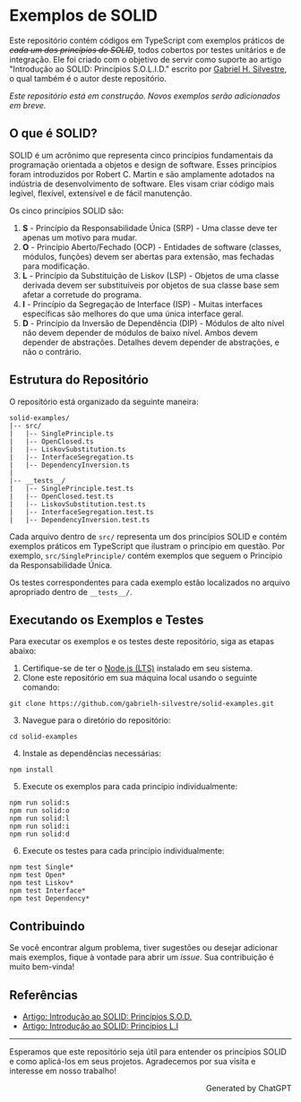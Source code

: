 # Exemplos de SOLID

Este repositório contém códigos em TypeScript com exemplos práticos de _~~cada um dos princípios do SOLID~~_, todos cobertos por testes unitários e de integração. Ele foi criado com o objetivo de servir como suporte ao artigo "Introdução ao SOLID: Princípios S.O.L.I.D." escrito por [Gabriel H. Silvestre](https://dev.to/gabrielhsilvestre), o qual também é o autor deste repositório.

_Este repositório está em construção. Novos exemplos serão adicionados em breve._

## O que é SOLID?

SOLID é um acrônimo que representa cinco princípios fundamentais da programação orientada a objetos e design de software. Esses princípios foram introduzidos por Robert C. Martin e são amplamente adotados na indústria de desenvolvimento de software. Eles visam criar código mais legível, flexível, extensível e de fácil manutenção.

Os cinco princípios SOLID são:

1. **S** - Princípio da Responsabilidade Única (SRP) - Uma classe deve ter apenas um motivo para mudar.
2. **O** - Princípio Aberto/Fechado (OCP) - Entidades de software (classes, módulos, funções) devem ser abertas para extensão, mas fechadas para modificação.
3. **L** - Princípio da Substituição de Liskov (LSP) - Objetos de uma classe derivada devem ser substituíveis por objetos de sua classe base sem afetar a corretude do programa.
4. **I** - Princípio da Segregação de Interface (ISP) - Muitas interfaces específicas são melhores do que uma única interface geral.
5. **D** - Princípio da Inversão de Dependência (DIP) - Módulos de alto nível não devem depender de módulos de baixo nível. Ambos devem depender de abstrações. Detalhes devem depender de abstrações, e não o contrário.

## Estrutura do Repositório

O repositório está organizado da seguinte maneira:

```
solid-examples/
|-- src/
|   |-- SinglePrinciple.ts
|   |-- OpenClosed.ts
|   |-- LiskovSubstitution.ts
|   |-- InterfaceSegregation.ts
|   |-- DependencyInversion.ts
|
|-- __tests__/
|   |-- SinglePrinciple.test.ts
|   |-- OpenClosed.test.ts
|   |-- LiskovSubstitution.test.ts
|   |-- InterfaceSegregation.test.ts
|   |-- DependencyInversion.test.ts
```

Cada arquivo dentro de `src/` representa um dos princípios SOLID e contém exemplos práticos em TypeScript que ilustram o princípio em questão. Por exemplo, `src/SinglePrinciple/` contém exemplos que seguem o Princípio da Responsabilidade Única.

Os testes correspondentes para cada exemplo estão localizados no arquivo apropriado dentro de `__tests__/`.

## Executando os Exemplos e Testes

Para executar os exemplos e os testes deste repositório, siga as etapas abaixo:

1. Certifique-se de ter o [Node.js (LTS)](https://nodejs.org) instalado em seu sistema.
2. Clone este repositório em sua máquina local usando o seguinte comando:

```
git clone https://github.com/gabrielh-silvestre/solid-examples.git
```

3. Navegue para o diretório do repositório:

```
cd solid-examples
```

4. Instale as dependências necessárias:

```
npm install
```

5. Execute os exemplos para cada princípio individualmente:

```
npm run solid:s
npm run solid:o
npm run solid:l
npm run solid:i
npm run solid:d
```

6. Execute os testes para cada princípio individualmente:

```
npm test Single*
npm test Open*
npm test Liskov*
npm test Interface*
npm test Dependency*
```

## Contribuindo

Se você encontrar algum problema, tiver sugestões ou desejar adicionar mais exemplos, fique à vontade para abrir um _issue_. Sua contribuição é muito bem-vinda!

## Referências

- [Artigo: Introdução ao SOLID: Princípios S.O.D.](https://dev.to/gabrielhsilvestre/introducao-ao-solid-principios-s-o-d-4d36)
- [Artigo: Introdução ao SOLID: Princípios L.I](https://dev.to/gabrielhsilvestre/introducao-ao-solid-principios-l-e-i-4cm0)

---

Esperamos que este repositório seja útil para entender os princípios SOLID e como aplicá-los em seus projetos. Agradecemos por sua visita e interesse em nosso trabalho!

<p align="end">
  Generated by ChatGPT
</p>
